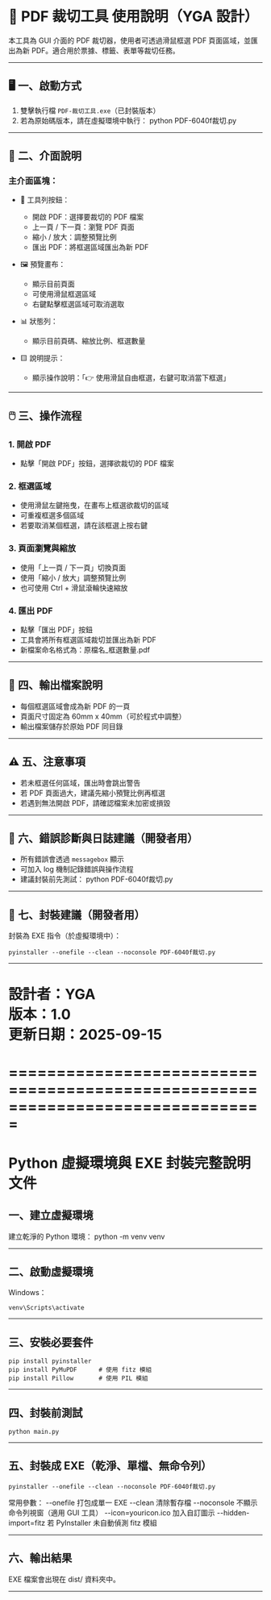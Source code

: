 # 📘 PDF 裁切工具 使用說明（YGA 設計）

本工具為 GUI 介面的 PDF 裁切器，使用者可透過滑鼠框選 PDF 頁面區域，並匯出為新 PDF。適合用於票據、標籤、表單等裁切任務。

---

## 🖥️ 一、啟動方式

1. 雙擊執行檔 `PDF-裁切工具.exe`（已封裝版本）
2. 若為原始碼版本，請在虛擬環境中執行：
    python PDF-6040f裁切.py

---

## 🧭 二、介面說明

### 主介面區塊：

- 📂 工具列按鈕：
  - 開啟 PDF：選擇要裁切的 PDF 檔案
  - 上一頁 / 下一頁：瀏覽 PDF 頁面
  - 縮小 / 放大：調整預覽比例
  - 匯出 PDF：將框選區域匯出為新 PDF

- 🖼️ 預覽畫布：
  - 顯示目前頁面
  - 可使用滑鼠框選區域
  - 右鍵點擊框選區域可取消選取

- 📊 狀態列：
  - 顯示目前頁碼、縮放比例、框選數量

- 🟨 說明提示：
  - 顯示操作說明：「👉 使用滑鼠自由框選，右鍵可取消當下框選」

---

## 🖱️ 三、操作流程

### 1. 開啟 PDF
- 點擊「開啟 PDF」按鈕，選擇欲裁切的 PDF 檔案

### 2. 框選區域
- 使用滑鼠左鍵拖曳，在畫布上框選欲裁切的區域
- 可重複框選多個區域
- 若要取消某個框選，請在該框選上按右鍵

### 3. 頁面瀏覽與縮放
- 使用「上一頁 / 下一頁」切換頁面
- 使用「縮小 / 放大」調整預覽比例
- 也可使用 Ctrl + 滑鼠滾輪快速縮放

### 4. 匯出 PDF
- 點擊「匯出 PDF」按鈕
- 工具會將所有框選區域裁切並匯出為新 PDF
- 新檔案命名格式為：原檔名_框選數量.pdf

---

## 📂 四、輸出檔案說明

- 每個框選區域會成為新 PDF 的一頁
- 頁面尺寸固定為 60mm x 40mm（可於程式中調整）
- 輸出檔案儲存於原始 PDF 同目錄

---

## ⚠️ 五、注意事項

- 若未框選任何區域，匯出時會跳出警告
- 若 PDF 頁面過大，建議先縮小預覽比例再框選
- 若遇到無法開啟 PDF，請確認檔案未加密或損毀

---

## 🧪 六、錯誤診斷與日誌建議（開發者用）

- 所有錯誤會透過 `messagebox` 顯示
- 可加入 log 機制記錄錯誤與操作流程
- 建議封裝前先測試：
    python PDF-6040f裁切.py

---

## 🧱 七、封裝建議（開發者用）

封裝為 EXE 指令（於虛擬環境中）：

    pyinstaller --onefile --clean --noconsole PDF-6040f裁切.py

---


設計者：YGA  
版本：1.0  
更新日期：2025-09-15  
===============================================================================
===============================================================================
===============================================================================

# Python 虛擬環境與 EXE 封裝完整說明文件

## 一、建立虛擬環境
建立乾淨的 Python 環境：
    python -m venv venv

---

## 二、啟動虛擬環境
Windows：

    venv\Scripts\activate

---

## 三、安裝必要套件
    pip install pyinstaller
    pip install PyMuPDF      # 使用 fitz 模組
    pip install Pillow       # 使用 PIL 模組

---


## 四、封裝前測試
    python main.py

---

## 五、封裝成 EXE（乾淨、單檔、無命令列）
    pyinstaller --onefile --clean --noconsole PDF-6040f裁切.py



常用參數：
    --onefile               打包成單一 EXE
    --clean                 清除暫存檔
    --noconsole             不顯示命令列視窗（適用 GUI 工具）
    --icon=youricon.ico     加入自訂圖示
    --hidden-import=fitz    若 PyInstaller 未自動偵測 fitz 模組

---

## 六、輸出結果
EXE 檔案會出現在 dist/ 資料夾中。

---

